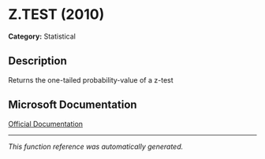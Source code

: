# Z.TEST (2010)

**Category:** Statistical

## Description
Returns the one-tailed probability-value of a z-test

## Microsoft Documentation
[Official Documentation](https://support.microsoft.com//en-us/office/z-test-function-d633d5a3-2031-4614-a016-92180ad82bee)

---
*This function reference was automatically generated.*
